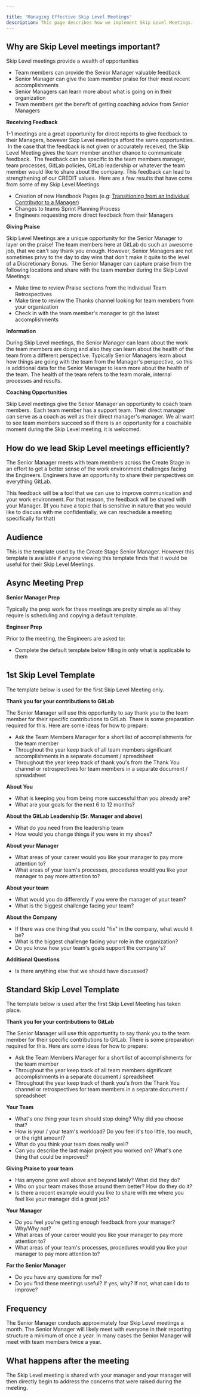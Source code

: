 ```yaml
---

title: "Managing Effective Skip Level Meetings"
description: This page describes how we implement Skip Level Meetings.
---
```








## Why are Skip Level meetings important?

Skip Level meetings provide a wealth of opportunities
- Team members can provide the Senior Manager valuable feedback
- Senior Manager can give the team member praise for their most recent accomplishments
- Senior Managers can learn more about what is going on in their organization
- Team members get the benefit of getting coaching advice from Senior Managers

**Receiving Feedback**

1-1 meetings are a great opportunity for direct reports to give feedback to their Managers, however Skip Level meetings afford the same opportunities.  In the case that the feedback is not given or accurately received, the Skip Level Meeting gives the team member another chance to communicate feedback.  The feedback can be specific to the team members manager, team processes, GitLab policies, GitLab leadership or whatever the team member would like to share about the company. This feedback can lead to strengthening of our CREDIT values.  Here are a few results that have come from some of my Skip Level Meetings
- Creation of new Handbook Pages (e.g: [Transitioning from an Individual Contributor to a Manager](/handbook/engineering/development/dev/training/ic-to-manager/))
- Changes to teams Sprint Planning Process
- Engineers requesting more direct feedback from their Managers

**Giving Praise**

Skip Level Meetings are a unique opportunity for the Senior Manager to layer on the praise! The team members here at GitLab do such an awesome job, that we can't say thank you enough. However, Senior Managers are not sometimes privy to the day to day wins that don't make it quite to the level of a Discretionary Bonus.  The Senior Manager can capture praise from the following locations and share with the team member during the Skip Level Meetings:
- Make time to review Praise sections from the Individual Team Retrospectives
- Make time to review the Thanks channel looking for team members from your organization
- Check in with the team member's manager to git the latest accomplishments

**Information**

During Skip Level meetings, the Senior Manager can learn about the work the team members are doing and also they can learn about the health of the team from a different perspective. Typically Senior Managers learn about how things are going with the team from the Manager's perspective, so this is additional data for the Senior Manager to learn more about the health of the team. The health of the team refers to the team morale, internal processes and results.

**Coaching Opportunities**

Skip Level meetings give the Senior Manager an opportunity to coach team members.  Each team member has a support team. Their direct manager can serve as a coach as well as their direct manager's manager. We all want to see team members succeed so if there is an opportunity for a coachable moment during the Skip Level meeting, it is welcomed.

## How do we lead Skip Level meetings efficiently?

The Senior Manager meets with team members across the Create Stage in an effort to get a better sense of the work environment challenges facing the Engineers. Engineers have an opportunity to share their perspectives on everything GitLab.

This feedback will be a tool that we can use to improve communication and your work environment. For that reason, the feedback will be shared with your Manager. (If you have a topic that is sensitive in nature that you would like to discuss with me confidentially, we can reschedule a meeting specifically for that)

## Audience

This is the template used by the Create Stage Senior Manager. However this template is available if anyone viewing this template finds that it would be useful for their Skip Level Meetings.

## Async Meeting Prep

**Senior Manager Prep**

Typically the prep work for these meetings are pretty simple as all they require is scheduling and copying a default template.

**Engineer Prep**

Prior to the meeting, the Engineers are asked to:

- Complete the default template below filling in only what is applicable to them

## 1st Skip Level Template

The template below is used for the first Skip Level Meeting only.

**Thank you for your contributions to GitLab**

The Senior Manager will use this opportunity to say thank you to the team member for their specific contributions to GitLab. There is some preparation required for this. Here are some ideas for how to prepare:

- Ask the Team Members Manager for a short list of accomplishments for the team member
- Throughout the year keep track of all team members significant accomplishments in a separate document / spreadsheet
- Throughout the year keep track of thank you's from the Thank You channel or retrospectives for team members in a separate document / spreadsheet

**About You**

- What is keeping you from being more successful than you already are?
- What are your goals for the next 6 to 12 months?

**About the GitLab Leadership (Sr. Manager and above)**

- What do you need from the leadership team
- How would you change things if you were in my shoes?

**About your Manager**

- What areas of your career would you like your manager to pay more attention to?
- What areas of your team's processes, procedures would you like your manager to pay more attention to?

**About your team**

- What would you do differently if you were the manager of your team?
- What is the biggest challenge facing your team?

**About the Company**

- If there was one thing that you could "fix" in the company, what would it be?
- What is the biggest challenge facing your role in the organization?
- Do you know how your team's goals support the company's?

**Additional Questions**

- Is there anything else that we should have discussed?

## Standard Skip Level Template

The template below is used after the first Skip Level Meeting has taken place.

**Thank you for your contributions to GitLab**

The Senior Manager will use this opportuntity to say thank you to the team member for their specific contributions to GitLab. There is some preparation required for this. Here are some ideas for how to prepare:

- Ask the Team Members Manager for a short list of accomplishments for the team member
- Throughout the year keep track of all team members significant accomplishments in a separate document / spreadsheet
- Throughout the year keep track of thank you's from the Thank You channel or retrospectives for team members in a separate document / spreadsheet

**Your Team**

- What's one thing your team should stop doing? Why did you choose that?
- How is your / your team's workload? Do you feel it's too little, too much, or the right amount?
- What do you think your team does really well?  
- Can you describe the last major project you worked on? What's one thing that could be improved?

**Giving Praise to your team**

- Has anyone gone well above and beyond lately? What did they do?
- Who on your team makes those around them better? How do they do it?
- Is there a recent example would you like to share with me where you feel like your manager did a great job?


**Your Manager**

- Do you feel you're getting enough feedback from your manager? Why/Why not?
- What areas of your career would you like your manager to pay more attention to?
- What areas of your team's processes, procedures would you like your manager to pay more attention to?

**For the Senior Manager**

- Do you have any questions for me?
- Do you find these meetings useful? If yes, why? If not, what can I do to improve?

## Frequency

The Senior Manager conducts approximately four Skip Level meetings a month. The Senior Manager will likely meet with everyone in their reporting structure a minimum of once a year. In many cases the Senior Manager will meet with team members twice a year.

## What happens after the meeting

The Skip Level meeting is shared with your manager and your manager will then directly begin to address the concerns that were raised during the meeting.
